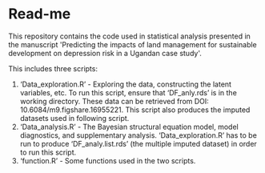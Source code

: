 # Read-me

This repository contains the code used in statistical analysis presented in the manuscript 'Predicting the impacts of land management for sustainable development on depression risk in a Ugandan case study'.

This includes three scripts: 
1) ‘Data_exploration.R’ - Exploring the data, constructing the latent variables, etc. To run this script, ensure that ‘DF_anly.rds’ is in the working directory. These data can be retrieved from DOI: 10.6084/m9.figshare.16955221. This script also produces the imputed datasets used in following script. 
2) ‘Data_analysis.R’ - The Bayesian structural equation model, model diagnostics, and supplementary analysis. ‘Data_exploration.R’ has to be run to produce ‘DF_analy.list.rds’ (the multiple imputed dataset) in order to run this script. 
3) ‘function.R’ - Some functions used in the two scripts. 
